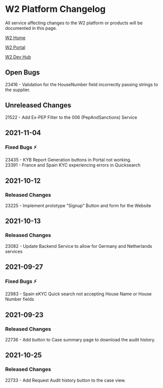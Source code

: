 # W2 Platform Changelog

All service affecting changes to the W2 platform or products will be documented in this page.



[W2 Home](https://www.w2globaldata.com)  

[W2 Portal](https://portal.w2globaldata.com)  

[W2 Dev Hub](https://www.w2globaldata.com/developers/)  

## Open Bugs
23416 - Validation for the HouseNumber field incorrectly passing strings to the supplier.   
   
## Unreleased Changes
21522 - Add Ex-PEP Filter to the 006 (PepAndSanctions) Service   
   
## 2021-11-04
### Fixed Bugs :zap:
23435 - KYB Report Generation buttons in Portal not working.   
23391 - France and Spain KYC experiencing errors in Quicksearch   
   
## 2021-10-12
### Released Changes
23225 - Implement prototype "Signup" Button and form for the Website   
   
## 2021-10-13
### Released Changes
23082 -   Update Backend Service to allow for Germany and Netherlands services   
   
## 2021-09-27
### Fixed Bugs :zap:
22983 - Spain eKYC Quick search not accepting House Name or House Number fields   
   
## 2021-09-23
### Released Changes
22736 - Add button to Case summary page to download the audit history.   
   
## 2021-10-25
### Released Changes
22733 - Add Request Audit history button to the case view.   
   